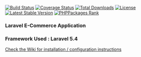 [![Build Status](https://travis-ci.org/jsdecena/laracom.svg?branch=master)](https://travis-ci.org/jsdecena/laracom) 
[![Coverage Status](https://coveralls.io/repos/github/jsdecena/laracom/badge.svg?branch=master)](https://coveralls.io/github/jsdecena/laracom?branch=master) 
[![Total Downloads](https://poser.pugx.org/jsdecena/laracom/downloads)](https://packagist.org/packages/jsdecena/laracom) 
[![License](https://poser.pugx.org/jsdecena/laracom/license)](https://packagist.org/packages/jsdecena/laracom) 
[![Latest Stable Version](https://poser.pugx.org/jsdecena/laracom/version)](https://packagist.org/packages/jsdecena/laracom) 
[![PHPPackages Rank](http://phppackages.org/p/jsdecena/laracom/badge/rank.svg)](http://phppackages.org/p/jsdecena/laracom)

### Laravel E-Commerce Application

### Framework Used : Laravel 5.4

[Check the Wiki for installation / configuration instructions](https://github.com/jsdecena/laracom/wiki)
